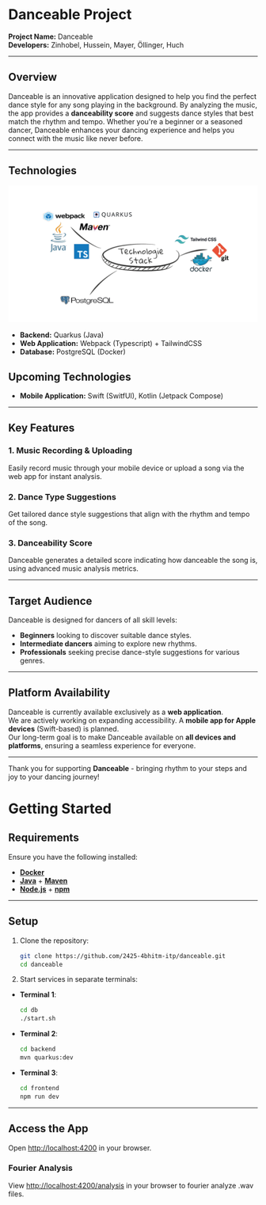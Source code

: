 # **Danceable Project**

**Project Name:** Danceable  
**Developers:** Zinhobel, Hussein, Mayer, Öllinger, Huch  

---

## **Overview**

Danceable is an innovative application designed to help you find the perfect dance style for any song playing in the background. By analyzing the music, the app provides a **danceability score** and suggests dance styles that best match the rhythm and tempo. Whether you're a beginner or a seasoned dancer, Danceable enhances your dancing experience and helps you connect with the music like never before.

---

## **Technologies**

![](documentation/technology_stack.png)

- **Backend:** Quarkus (Java)
- **Web Application:** Webpack (Typescript) + TailwindCSS
- **Database:** PostgreSQL (Docker)

## **Upcoming Technologies**

- **Mobile Application:** Swift (SwitfUI), Kotlin (Jetpack Compose)
---

## **Key Features**

### **1. Music Recording & Uploading**
Easily record music through your mobile device or upload a song via the web app for instant analysis.  

### **2. Dance Type Suggestions**
Get tailored dance style suggestions that align with the rhythm and tempo of the song.  

### **3. Danceability Score**
Danceable generates a detailed score indicating how danceable the song is, using advanced music analysis metrics.  

---

## **Target Audience**

Danceable is designed for dancers of all skill levels:  
- **Beginners** looking to discover suitable dance styles.  
- **Intermediate dancers** aiming to explore new rhythms.  
- **Professionals** seeking precise dance-style suggestions for various genres.  

---

## **Platform Availability**

Danceable is currently available exclusively as a **web application**.  
We are actively working on expanding accessibility. A **mobile app for Apple devices** (Swift-based) is planned.  
Our long-term goal is to make Danceable available on **all devices and platforms**, ensuring a seamless experience for everyone.  

---

Thank you for supporting **Danceable** - bringing rhythm to your steps and joy to your dancing journey!  

# Getting Started

## Requirements
Ensure you have the following installed:

- **[Docker](https://www.docker.com/products/docker-desktop/)**
- **[Java](https://www.java.com/de/download/manual.jsp)** + **[Maven](https://maven.apache.org/download.cgi)**
- **[Node.js](https://nodejs.org/en/download/package-manager)** + **[npm](https://docs.npmjs.com/downloading-and-installing-node-js-and-npm)**

---

## Setup

1. Clone the repository:
   ```bash
   git clone https://github.com/2425-4bhitm-itp/danceable.git
   cd danceable
   ```

2. Start services in separate terminals:

  - **Terminal 1**:
    ```bash
    cd db
    ./start.sh
    ```
  - **Terminal 2**:
    ```bash
    cd backend
    mvn quarkus:dev
    ```
  - **Terminal 3**:
    ```bash
    cd frontend
    npm run dev
    ```
---

## Access the App
Open [http://localhost:4200](http://localhost:4200) in your browser.

### Fourier Analysis
View [http://localhost:4200/analysis](http://localhost:4200/analysis) in your browser to fourier analyze .wav files.
